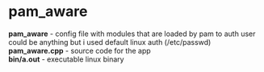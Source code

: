 # pam_aware
<b>pam_aware</b> - config file with modules that are loaded by pam to auth user <br/>
could be anything but i used default linux auth (/etc/passwd)<br/>
<b>pam_aware.cpp</b> - source code for the app<br/>
<b>bin/a.out</b> - executable linux binary
